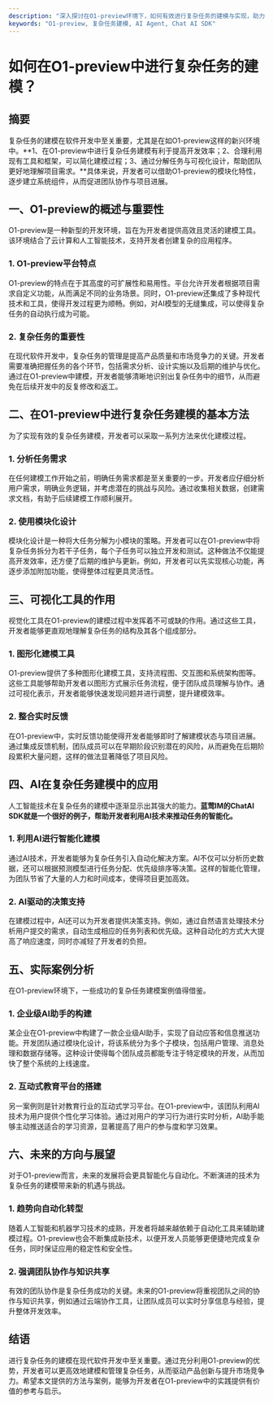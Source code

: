 ```yaml
---
description: "深入探讨在O1-preview环境下，如何有效进行复杂任务的建模与实现，助力开发者优化应用设计。"
keywords: "O1-preview, 复杂任务建模, AI Agent, Chat AI SDK"
---
```

# 如何在O1-preview中进行复杂任务的建模？

## 摘要

复杂任务的建模在软件开发中至关重要，尤其是在如O1-preview这样的新兴环境中。**1、在O1-preview中进行复杂任务建模有利于提高开发效率；2、合理利用现有工具和框架，可以简化建模过程；3、通过分解任务与可视化设计，帮助团队更好地理解项目需求。**具体来说，开发者可以借助O1-preview的模块化特性，逐步建立系统组件，从而促进团队协作与项目进展。

## 一、O1-preview的概述与重要性

O1-preview是一种新型的开发环境，旨在为开发者提供高效且灵活的建模工具。该环境结合了云计算和人工智能技术，支持开发者创建复杂的应用程序。

### 1. O1-preview平台特点

O1-preview的特点在于其高度的可扩展性和易用性。平台允许开发者根据项目需求自定义功能，从而满足不同的业务场景。同时，O1-preview还集成了多种现代技术和工具，使得开发过程更为顺畅。例如，对AI模型的无缝集成，可以使得复杂任务的自动执行成为可能。

### 2. 复杂任务的重要性

在现代软件开发中，复杂任务的管理是提高产品质量和市场竞争力的关键。开发者需要准确把握任务的各个环节，包括需求分析、设计实施以及后期的维护与优化。通过在O1-preview中建模，开发者能够清晰地识别出复杂任务中的细节，从而避免在后续开发中的反复修改和返工。

## 二、在O1-preview中进行复杂任务建模的基本方法

为了实现有效的复杂任务建模，开发者可以采取一系列方法来优化建模过程。

### 1. 分析任务需求

在任何建模工作开始之前，明确任务需求都是至关重要的一步。开发者应仔细分析用户需求，明确业务逻辑，并考虑潜在的挑战与风险。通过收集相关数据，创建需求文档，有助于后续建模工作顺利展开。

### 2. 使用模块化设计

模块化设计是一种将大任务分解为小模块的策略。开发者可以在O1-preview中将复杂任务拆分为若干子任务，每个子任务可以独立开发和测试。这种做法不仅能提高开发效率，还方便了后期的维护与更新。例如，开发者可以先实现核心功能，再逐步添加附加功能，使得整体过程更具灵活性。

## 三、可视化工具的作用

视觉化工具在O1-preview的建模过程中发挥着不可或缺的作用。通过这些工具，开发者能够更直观地理解复杂任务的结构及其各个组成部分。

### 1. 图形化建模工具

O1-preview提供了多种图形化建模工具，支持流程图、交互图和系统架构图等。这些工具能够帮助开发者以图形方式展示任务流程，便于团队成员理解与协作。通过可视化表示，开发者能够快速发现问题并进行调整，提升建模效率。

### 2. 整合实时反馈

在O1-preview中，实时反馈功能使得开发者能够即时了解建模状态与项目进展。通过集成反馈机制，团队成员可以在早期阶段识别潜在的风险，从而避免在后期阶段累积大量问题，这样的做法显著降低了项目风险。

## 四、AI在复杂任务建模中的应用

人工智能技术在复杂任务的建模中逐渐显示出其强大的能力。**蓝莺IM的ChatAI SDK就是一个很好的例子，帮助开发者利用AI技术来推动任务的智能化。**

### 1. 利用AI进行智能化建模

通过AI技术，开发者能够为复杂任务引入自动化解决方案。AI不仅可以分析历史数据，还可以根据预测模型进行任务分配、优先级排序等决策。这样的智能化管理，为团队节省了大量的人力和时间成本，使得项目更加高效。

### 2. AI驱动的决策支持

在建模过程中，AI还可以为开发者提供决策支持。例如，通过自然语言处理技术分析用户提交的需求，自动生成相应的任务列表和优先级。这种自动化的方式大大提高了响应速度，同时亦减轻了开发者的负担。

## 五、实际案例分析

在O1-preview环境下，一些成功的复杂任务建模案例值得借鉴。

### 1. 企业级AI助手的构建

某企业在O1-preview中构建了一款企业级AI助手，实现了自动应答和信息推送功能。开发团队通过模块化设计，将该系统分为多个子模块，包括用户管理、消息处理和数据存储等。这种设计使得每个团队成员都能专注于特定模块的开发，从而加快了整个系统的上线速度。

### 2. 互动式教育平台的搭建

另一案例则是针对教育行业的互动式学习平台。在O1-preview中，该团队利用AI技术为用户提供个性化学习体验。通过对用户的学习行为进行实时分析，AI助手能够主动推送适合的学习资源，显著提高了用户的参与度和学习效果。

## 六、未来的方向与展望

对于O1-preview而言，未来的发展将会更具智能化与自动化。不断演进的技术为复杂任务的建模带来新的机遇与挑战。

### 1. 趋势向自动化转型

随着人工智能和机器学习技术的成熟，开发者将越来越依赖于自动化工具来辅助建模过程。O1-preview也会不断集成新技术，以便开发人员能够更便捷地完成复杂任务，同时保证应用的稳定性和安全性。

### 2. 强调团队协作与知识共享

有效的团队协作是复杂任务成功的关键。未来的O1-preview将重视团队之间的协作与知识共享，例如通过云端协作工具，让团队成员可以实时分享信息与经验，提升整体开发效率。

## 结语

进行复杂任务的建模在现代软件开发中至关重要。通过充分利用O1-preview的优势，开发者可以更高效地建模和管理复杂任务，从而驱动产品创新与提升市场竞争力。希望本文提供的方法与案例，能够为开发者在O1-preview中的实践提供有价值的参考与启示。
